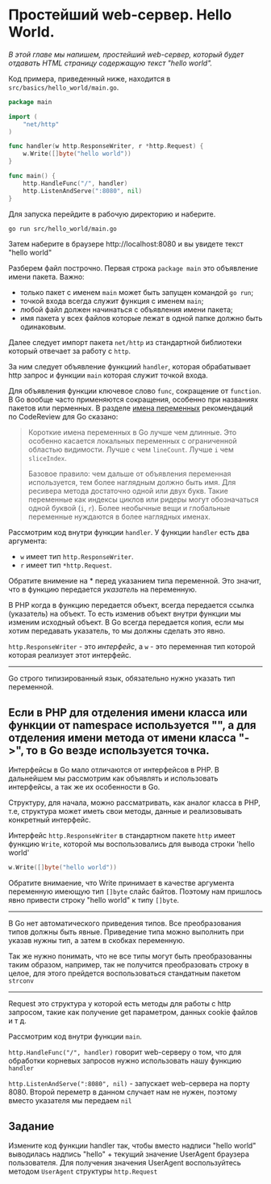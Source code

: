 # Простейший web-сервер. Hello World.

_В этой главе мы напишем, простейший web-сервер, который будет отдавать
HTML страницу содержащую текст "hello world"._

Код примера, приведенный ниже, находится в `src/basics/hello_world/main.go`.
```go
package main

import (
	"net/http"
)

func handler(w http.ResponseWriter, r *http.Request) {
	w.Write([]byte("hello world"))
}

func main() {
	http.HandleFunc("/", handler)
	http.ListenAndServe(":8080", nil)
}
```

Для запуска перейдите в рабочую директорию и наберите.

```bash
go run src/hello_world/main.go
```

Затем наберите в браузере http://localhost:8080 и вы увидете текст "hello world"

Разберем файл построчно. Первая строка `package main` это объявление имени пакета. Важно:

- только пакет с именем `main` может быть запущен командой `go run`;
- точкой входа всегда служит функция с именем `main`;
- любой файл должен начинаться с объявления имени пакета;
- имя пакета у всех файлов которые лежат в одной папке должно быть одинаковым.

Далее следует импорт пакета `net/http` из стандартной библиотеки который
отвечает за работу с `http`.

За ним следует объявление функциий `handler`, которая обрабатывает http запрос и функции
`main` которая служит точкой входа.

Для объявления функции ключевое слово `func`, сокращение от `function`. В Go вообще часто
применяются сокращения, особенно при названиях пакетов или перменных. В разделе
[имена переменных](https://github.com/golang/go/wiki/CodeReviewComments#variable-names)
рекомендаций по CodeReview для Go сказано:

>Короткие имена переменных в Go лучше чем длинные. Это особенно касается локальных
>переменных с ограниченной областью видимости. Лучше `c` чем `lineCount`. Лучше `i` чем `sliceIndex`.
>
>Базовое правило: чем дальше от объявления переменная используется, тем более наглядным
>должно быть имя. Для ресивера метода достаточно одной или двух букв. Такие переменные
>как индексы циклов или ридеры могут обозначаться одной буквой (`i`, `r`).
>Более необычные вещи и глобальные переменные нуждаются в более наглядных именах.

Рассмотрим код внутри функции `handler`. У функции `handler` есть два аргумента:

- `w` имеет тип `http.ResponseWriter`.
- `r` имеет тип `*http.Request`.

Обратите внимение на * перед указанием типа переменной. Это значит, что в функцию
передается _указатель_ на переменную.

В PHP когда в функцию передается объект, всегда передается ссылка (указатель) на объект.
То есть изменив объект внутри функции мы изменим исходный объект.
В Go всегда передается копия, если мы хотим передавать указатель, то
мы должны сделать это явно.

`http.ResponseWriter` - это _интерфейс_, а
`w` - это переменная тип которой которая реализует этот интерфейс.

---
Go строго типизированный язык, обязательно нужно указать тип переменной.

Если в PHP для отделения имени класса или функции от namespace используется "\", а для
отделения имени метода от имени класса "->", то в Go везде используется точка.
---

Интерфейсы в Go мало отличаются от интерфейсов в PHP. В дальнейшем мы рассмотрим
как объявлять и использовать интерфейсы, а так же их особенности в Go.

Структуру, для начала, можно рассматривать, как аналог класса в PHP, т.е, структура может
иметь свои методы, данные и реализовывать конкретный интерфейс.

Интерфейс `http.ResponseWriter` в стандартном пакете `http` имеет функцию `Write`, которой
мы воспользовались для вывода строки 'hello world'

```go
w.Write([]byte("hello world"))
```

Обратите внимаение, что Write принимает в качестве аргумента переменную имеющую тип
`[]byte` слайс байтов. Поэтому нам пришлось явно привести строку "hello world" к типу
`[]byte`.

---

В Go нет автоматического приведения типов. Все преобразования типов должны быть явные.
Приведение типа можно выполнить при указав нужны тип, а затем в скобках переменную.

Так же нужно понимать, что не все типы могут быть преобразованны таким образом,
например, так не получится преобразовать строку в целое, для этого прейдется воспользоваться
стандатным пакетом ```strconv```

---

 Request это структура у которой есть
методы для работы с http запросом, такие как получение get параметром, данных cookie
файлов и т д.


Рассмотрим код внутри функции `main`.

`http.HandleFunc("/", handler)` говорит web-серверу о том, что для обработки
корневых запросов нужно использовать нашу функцию `handler`

`http.ListenAndServe(":8080", nil)` - запускает web-сервера на порту 8080. Второй
переметр в данном случает нам не нужен, поэтому вместо указателя мы передаем `nil`


## Задание

Измените код функции handler так, чтобы вместо надписи "hello world" выводилась
надпись "hello" + текущий значение UserAgent браузера пользователя. Для получения значения
UserAgent воспользуйтесь методом `UserAgent` структуры `http.Request`
